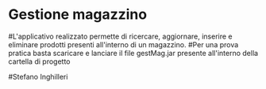 # Gestione magazzino

#L'applicativo realizzato permette di ricercare, aggiornare, inserire e eliminare prodotti presenti all'interno di un magazzino.
#Per una prova pratica basta scaricare e lanciare il file gestMag.jar presente all'interno della cartella di progetto


#Stefano Inghilleri
